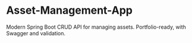 # Asset-Management-App
Modern Spring Boot CRUD API for managing assets. Portfolio-ready, with Swagger and validation.
